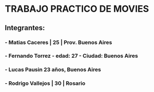 # TRABAJO PRACTICO DE MOVIES

## Integrantes:

### - Matias Caceres   | 25 | Prov. Buenos Aires

### - Fernando Torrez - edad: 27 - Ciudad: Buenos Aires

### - Lucas Pausin 23 años, Buenos Aires

### - Rodrigo Vallejos | 30 | Rosario
